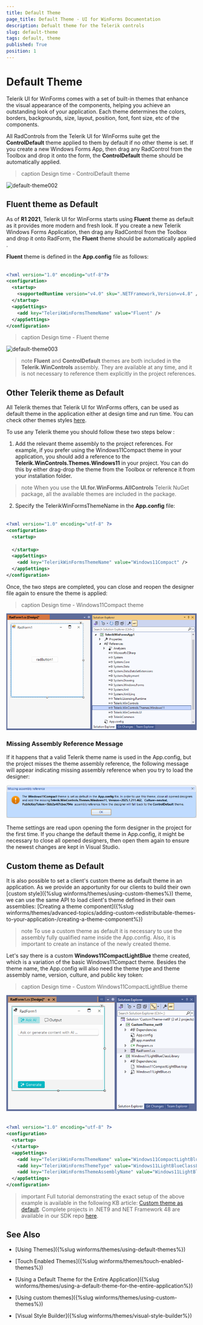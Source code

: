 ```yaml
---
title: Default Theme
page_title: Default Theme - UI for WinForms Documentation
description: Defualt theme for the Telerik controls 
slug: default-theme
tags: default, theme
published: True
position: 1 
---
```


# Default Theme 

Telerik UI for WinForms comes with a set of built-in themes that enhance the visual appearance of the components, helping you achieve an outstanding look of your application. Each theme determines the colors, borders, backgrounds, size, layout, position, font, font size, etc of the components.

All RadControls from the Telerik UI for WinForms suite get the **ControlDefault** theme applied to them by default if no other theme is set. If you create a new Windows Forms App, then drag any RadControl from the Toolbox and drop it onto the form, the **ControlDefault** theme should be automatically applied.

>caption Design time - ControlDefault theme

![default-theme002](images/default-theme002.png)

## Fluent theme as Default

As of **R1 2021**, Telerik UI for WinForms starts using **Fluent** theme as default as it provides more modern and fresh look. If you create a new Telerik Windows Forms Application, then drag any RadControl from the Toolbox and drop it onto RadForm, the **Fluent** theme should be automatically applied .

**Fluent** theme is defined in the **App.config** file as follows:

````XML

<?xml version="1.0" encoding="utf-8"?>
<configuration>
  <startup>
    <supportedRuntime version="v4.0" sku=".NETFramework,Version=v4.8" />
  </startup>
  <appSettings>
    <add key="TelerikWinFormsThemeName" value="Fluent" />
  </appSettings>
</configuration>

````

>caption Design time - Fluent theme

![default-theme003](images/default-theme003.png)


>note **Fluent** and **ControlDefault** themes are both included in the **Telerik.WinControls** assembly. They are available at any time, and it is not necessary to reference them explicitly in the project references.


## Other Telerik theme as Default

All Telerik themes that Telerik UI for WinForms offers, can be used as default theme in the application either at design time and run time. You can check other themes styles [here](https://docs.telerik.com/devtools/winforms/styling-and-appearance/themes-style).

To use any Telerik theme you should follow these two steps below : 
1. Add the relevant theme assembly to the project references. For example, if you prefer using the Windows11Compact theme in your application, you should add a reference to the **Telerik.WinControls.Themes.Windows11** in your project. You can do this by either drag-drop the theme from the Toolbox or reference it from your installation folder. 

>note When you use the **UI.for.WinForms.AllControls** Telerik NuGet package, all the available themes are included in the package.

2. Specify the TelerikWinFormsThemeName in the **App.config** file:

````XML

<?xml version="1.0" encoding="utf-8" ?>
<configuration>
  <startup>
    
  </startup>
  <appSettings>
    <add key="TelerikWinFormsThemeName" value="Windows11Compact" />
  </appSettings>
</configuration>

````

Once, the two steps are completed, you can close and reopen the designer file again to ensure the theme is applied:

>caption Design time - Windows11Compact theme

![default-theme005](images/default-theme005.png)

### Missing Assembly Reference Message

If it happens that a valid Telerik theme name is used in the App.config, but the project misses the theme assembly reference, the following message will appear indicating missing assembly reference when you try to load the designer:

![default-theme004](images/default-theme004.png)

Theme settings are read upon opening the form designer in the project for the first time. If you change the default theme in App.config, it might be necessary to close all opened designers, then open them again to ensure the newest changes are kept in Visual Studio. 

## Custom theme as Default

It is also possible to set a client's custom theme as default theme in an application. As we provide an apportunity for our clients to build their own [custom style]({%slug winforms/themes/using-custom-themes%}) theme, we can use the same API to load client's theme defined in their own assemblies: [Creating a theme component]({%slug winforms/themes/advanced-topics/adding-custom-redistributable-themes-to-your-application-/creating-a-theme-component%}) 

>note To use a custom theme as default it is necessary to use the assembly fully qualified name inside the App.config. Also, it is important to create an instance of the newly created theme. 

Let's say there is a custom **Windows11CompactLightBlue** theme created, which is a variation of the basic Windows11Compact theme. Besides the theme name, the App.config will also need the theme type and theme assembly name, version, culture, and public key token:

>caption Design time - Custom Windows11CompactLightBlue theme

![default-theme006](images/default-theme006.png)

````XML

<?xml version="1.0" encoding="utf-8" ?>
<configuration>
  <startup>
  </startup>
  <appSettings>
    <add key="TelerikWinFormsThemeName" value="Windows11CompactLightBlue" />
    <add key="TelerikWinFormsThemeType" value="Windows11LightBlueClassLibrary.Windows11LightBlue"/>
    <add key="TelerikWinFormsThemeAssemblyName" value="Windows11LightBlueClassLibrary, Version=1.0.0.0, Culture=neutral, PublicKeyToken=null" />
  </appSettings>
</configuration>

````

>important Full tutorial demonstrating the exact setup of the above example is available in the following KB article: [Custom theme as default](https://testdocs.telerik.com/devtools/winforms/knowledge-base/custom-theme-as-default).
Complete projects in .NET9 and NET Framework 48 are available in our SDK repo [here](https://github.com/telerik/winforms-sdk/tree/master/Themes/CustomThemeAsDefault).

## See Also

* [Using Themes]({%slug winforms/themes/using-default-themes%})

* [Touch Enabled Themes]({%slug winforms/themes/touch-enabled-themes%})

* [Using a Default Theme for the Entire Application]({%slug winforms/themes/using-a-default-theme-for-the-entire-application%})

* [Using custom themes]({%slug winforms/themes/using-custom-themes%})

* [Visual Style Builder]({%slug winforms/themes/visual-style-builder%})


